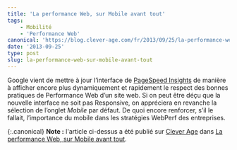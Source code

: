 ```yaml
---
title: 'La performance Web, sur Mobile avant tout'
tags:
    - Mobilité
    - 'Performance Web'
canonical: 'https://blog.clever-age.com/fr/2013/09/25/la-performance-web-sur-mobile-avant-tout/'
date: '2013-09-25'
type: post
slug: la-performance-web-sur-mobile-avant-tout
---
```


Google vient de mettre à jour l’interface de [PageSpeed Insights](https://developers.google.com/speed/pagespeed/insights/) de manière à afficher encore plus dynamiquement et rapidement le respect des bonnes pratiques de Performance Web d’un site web. Si on peut être déçu que la nouvelle interface ne soit pas Responsive, on appréciera en revanche la sélection de l’onglet *Mobile* par défaut. De quoi encore renforcer, s’il le fallait, l’importance du mobile dans les stratégies WebPerf des entreprises.

{:.canonical}
**Note&nbsp;:** l'article ci-dessus a été publié sur [Clever Age](http://www.clever-age.com/fr/) dans [La performance Web, sur Mobile avant tout](https://blog.clever-age.com/fr/2013/09/25/la-performance-web-sur-mobile-avant-tout/).
